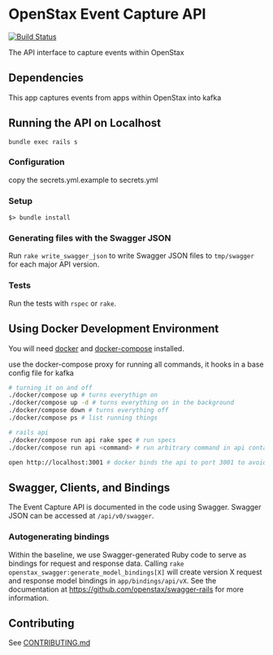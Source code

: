 # OpenStax Event Capture API

[![Build Status](https://travis-ci.com/openstax/open-search.svg?branch=master)](https://travis-ci.com/openstax/event-capture-api)

The API interface to capture events within OpenStax

## Dependencies

This app captures events from apps within OpenStax into kafka

## Running the API on Localhost
```.env
bundle exec rails s
```
  
### Configuration

copy the secrets.yml.example to secrets.yml

### Setup

```
$> bundle install
```

### Generating files with the Swagger JSON

Run `rake write_swagger_json` to write Swagger JSON files to `tmp/swagger` for each major API version.

### Tests

Run the tests with `rspec` or `rake`.

</details>

## Using Docker Development Environment

You will need [docker](https://docs.docker.com/get-docker/) and [docker-compose](https://docs.docker.com/compose/install/#install-compose) installed.

use the docker-compose proxy for running all commands, it hooks in a base config file for kafka

```bash
# turning it on and off
./docker/compose up # turns everythign on
./docker/compose up -d # turns everything on in the background
./docker/compose down # turns everything off
./docker/compose ps # list running things

# rails api
./docker/compose run api rake spec # run specs
./docker/compose run api <command> # run arbitrary command in api container 

open http://localhost:3001 # docker binds the api to port 3001 to avoid conflicting with the same running on the host
```

</details>

## Swagger, Clients, and Bindings

The Event Capture API is documented in the code using Swagger.  Swagger JSON can be accessed at `/api/v0/swagger`.

### Autogenerating bindings

Within the baseline, we use Swagger-generated Ruby code to serve as bindings for request and response data.  Calling
`rake openstax_swagger:generate_model_bindings[X]` will create version X request and response model bindings in `app/bindings/api/vX`.
See the documentation at https://github.com/openstax/swagger-rails for more information.

## Contributing

See [CONTRIBUTING.md](./CONTRIBUTING.md)
